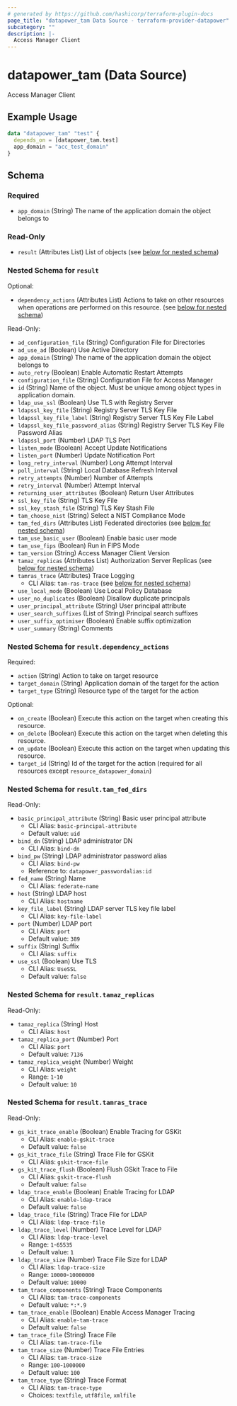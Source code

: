 ```yaml
---
# generated by https://github.com/hashicorp/terraform-plugin-docs
page_title: "datapower_tam Data Source - terraform-provider-datapower"
subcategory: ""
description: |-
  Access Manager Client
---
```


# datapower_tam (Data Source)

Access Manager Client

## Example Usage

```terraform
data "datapower_tam" "test" {
  depends_on = [datapower_tam.test]
  app_domain = "acc_test_domain"
}
```

<!-- schema generated by tfplugindocs -->
## Schema

### Required

- `app_domain` (String) The name of the application domain the object belongs to

### Read-Only

- `result` (Attributes List) List of objects (see [below for nested schema](#nestedatt--result))

<a id="nestedatt--result"></a>
### Nested Schema for `result`

Optional:

- `dependency_actions` (Attributes List) Actions to take on other resources when operations are performed on this resource. (see [below for nested schema](#nestedatt--result--dependency_actions))

Read-Only:

- `ad_configuration_file` (String) Configuration File for Directories
- `ad_use_ad` (Boolean) Use Active Directory
- `app_domain` (String) The name of the application domain the object belongs to
- `auto_retry` (Boolean) Enable Automatic Restart Attempts
- `configuration_file` (String) Configuration File for Access Manager
- `id` (String) Name of the object. Must be unique among object types in application domain.
- `ldap_use_ssl` (Boolean) Use TLS with Registry Server
- `ldapssl_key_file` (String) Registry Server TLS Key File
- `ldapssl_key_file_label` (String) Registry Server TLS Key File Label
- `ldapssl_key_file_password_alias` (String) Registry Server TLS Key File Password Alias
- `ldapssl_port` (Number) LDAP TLS Port
- `listen_mode` (Boolean) Accept Update Notifications
- `listen_port` (Number) Update Notification Port
- `long_retry_interval` (Number) Long Attempt Interval
- `poll_interval` (String) Local Database Refresh Interval
- `retry_attempts` (Number) Number of Attempts
- `retry_interval` (Number) Attempt Interval
- `returning_user_attributes` (Boolean) Return User Attributes
- `ssl_key_file` (String) TLS Key File
- `ssl_key_stash_file` (String) TLS Key Stash File
- `tam_choose_nist` (String) Select a NIST Compliance Mode
- `tam_fed_dirs` (Attributes List) Federated directories (see [below for nested schema](#nestedatt--result--tam_fed_dirs))
- `tam_use_basic_user` (Boolean) Enable basic user mode
- `tam_use_fips` (Boolean) Run in FIPS Mode
- `tam_version` (String) Access Manager Client Version
- `tamaz_replicas` (Attributes List) Authorization Server Replicas (see [below for nested schema](#nestedatt--result--tamaz_replicas))
- `tamras_trace` (Attributes) Trace Logging
  - CLI Alias: `tam-ras-trace` (see [below for nested schema](#nestedatt--result--tamras_trace))
- `use_local_mode` (Boolean) Use Local Policy Database
- `user_no_duplicates` (Boolean) Disallow duplicate principals
- `user_principal_attribute` (String) User principal attribute
- `user_search_suffixes` (List of String) Principal search suffixes
- `user_suffix_optimiser` (Boolean) Enable suffix optimization
- `user_summary` (String) Comments

<a id="nestedatt--result--dependency_actions"></a>
### Nested Schema for `result.dependency_actions`

Required:

- `action` (String) Action to take on target resource
- `target_domain` (String) Application domain of the target for the action
- `target_type` (String) Resource type of the target for the action

Optional:

- `on_create` (Boolean) Execute this action on the target when creating this resource.
- `on_delete` (Boolean) Execute this action on the target when deleting this resource.
- `on_update` (Boolean) Execute this action on the target when updating this resource.
- `target_id` (String) Id of the target for the action (required for all resources except `resource_datapower_domain`)


<a id="nestedatt--result--tam_fed_dirs"></a>
### Nested Schema for `result.tam_fed_dirs`

Read-Only:

- `basic_principal_attribute` (String) Basic user principal attribute
  - CLI Alias: `basic-principal-attribute`
  - Default value: `uid`
- `bind_dn` (String) LDAP administrator DN
  - CLI Alias: `bind-dn`
- `bind_pw` (String) LDAP administrator password alias
  - CLI Alias: `bind-pw`
  - Reference to: `datapower_passwordalias:id`
- `fed_name` (String) Name
  - CLI Alias: `federate-name`
- `host` (String) LDAP host
  - CLI Alias: `hostname`
- `key_file_label` (String) LDAP server TLS key file label
  - CLI Alias: `key-file-label`
- `port` (Number) LDAP port
  - CLI Alias: `port`
  - Default value: `389`
- `suffix` (String) Suffix
  - CLI Alias: `suffix`
- `use_ssl` (Boolean) Use TLS
  - CLI Alias: `UseSSL`
  - Default value: `false`


<a id="nestedatt--result--tamaz_replicas"></a>
### Nested Schema for `result.tamaz_replicas`

Read-Only:

- `tamaz_replica` (String) Host
  - CLI Alias: `host`
- `tamaz_replica_port` (Number) Port
  - CLI Alias: `port`
  - Default value: `7136`
- `tamaz_replica_weight` (Number) Weight
  - CLI Alias: `weight`
  - Range: `1`-`10`
  - Default value: `10`


<a id="nestedatt--result--tamras_trace"></a>
### Nested Schema for `result.tamras_trace`

Read-Only:

- `gs_kit_trace_enable` (Boolean) Enable Tracing for GSKit
  - CLI Alias: `enable-gskit-trace`
  - Default value: `false`
- `gs_kit_trace_file` (String) Trace File for GSKit
  - CLI Alias: `gskit-trace-file`
- `gs_kit_trace_flush` (Boolean) Flush GSkit Trace to File
  - CLI Alias: `gskit-trace-flush`
  - Default value: `false`
- `ldap_trace_enable` (Boolean) Enable Tracing for LDAP
  - CLI Alias: `enable-ldap-trace`
  - Default value: `false`
- `ldap_trace_file` (String) Trace File for LDAP
  - CLI Alias: `ldap-trace-file`
- `ldap_trace_level` (Number) Trace Level for LDAP
  - CLI Alias: `ldap-trace-level`
  - Range: `1`-`65535`
  - Default value: `1`
- `ldap_trace_size` (Number) Trace File Size for LDAP
  - CLI Alias: `ldap-trace-size`
  - Range: `10000`-`10000000`
  - Default value: `10000`
- `tam_trace_components` (String) Trace Components
  - CLI Alias: `tam-trace-components`
  - Default value: `*:*.9`
- `tam_trace_enable` (Boolean) Enable Access Manager Tracing
  - CLI Alias: `enable-tam-trace`
  - Default value: `false`
- `tam_trace_file` (String) Trace File
  - CLI Alias: `tam-trace-file`
- `tam_trace_size` (Number) Trace File Entries
  - CLI Alias: `tam-trace-size`
  - Range: `100`-`1000000`
  - Default value: `100`
- `tam_trace_type` (String) Trace Format
  - CLI Alias: `tam-trace-type`
  - Choices: `textfile`, `utf8file`, `xmlfile`
